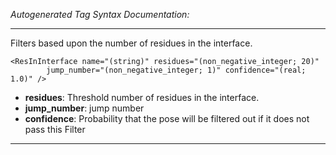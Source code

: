 _Autogenerated Tag Syntax Documentation:_

---
Filters based upon the number of residues in the interface.

```
<ResInInterface name="(string)" residues="(non_negative_integer; 20)"
        jump_number="(non_negative_integer; 1)" confidence="(real; 1.0)" />
```

-   **residues**: Threshold number of residues in the interface.
-   **jump_number**: jump number
-   **confidence**: Probability that the pose will be filtered out if it does not pass this Filter

---
